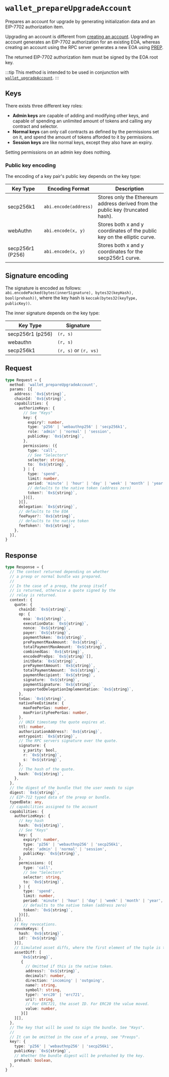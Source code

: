 # `wallet_prepareUpgradeAccount`

Prepares an account for upgrade by generating initialization data and an EIP-7702 authorization item.

Upgrading an account is different from [creating an account](/rpc-server/wallet_prepareCreateAccount). Upgrading an account generates an EIP-7702 authorization for an existing EOA, whereas creating an account using the RPC server generates a new EOA using [PREP].

The returned EIP-7702 authorization item must be signed by the EOA root key.

:::tip
This method is intended to be used in conjunction with [`wallet_upgradeAccount`](/rpc-server/wallet_upgradeAccount).
:::

## Keys

There exists three different key roles:

- **Admin keys** are capable of adding and modifying other keys, and capable of spending an unlimited amount of tokens and calling any contract and selector.
- **Normal keys** can only call contracts as defined by the permissions set on it, and spend the amount of tokens afforded to it by permissions.
- **Session keys** are like normal keys, except they also have an expiry.

Setting permissions on an admin key does nothing.

### Public key encoding

The encoding of a key pair's public key depends on the key type:

| Key Type         | Encoding Format       | Description                                                                    |
| ---------------- | --------------------- | ------------------------------------------------------------------------------ |
| secp256k1        | `abi.encode(address)` | Stores only the Ethereum address derived from the public key (truncated hash). |
| webAuthn          | `abi.encode(x, y)`    | Stores both x and y coordinates of the public key on the elliptic curve.       |
| secp256r1 (P256) | `abi.encode(x, y) `   | Stores both x and y coordinates for the secp256r1 curve.                       |

## Signature encoding

The signature is encoded as follows: `abi.encodePacked(bytes(innerSignature), bytes32(keyHash), bool(prehash))`, where the key hash is `keccak(bytes32(keyType, publicKey))`.

The inner signature depends on the key type:

| Key Type | Signature |
| -------- | --------- |
| secp256r1 (p256) | `(r, s)` |
| webauthn | `(r, s)` |
| secp256k1 | `(r, s)` or `(r, vs)` |

## Request

```ts
type Request = {
  method: 'wallet_prepareUpgradeAccount',
  params: [{
    address: `0x${string}`,
    chainId: `0x${string}`,
    capabilities: {
      authorizeKeys: {
        // See "Keys"
        key: {
          expiry?: number,
          type: 'p256' | 'webauthnp256' | 'secp256k1',
          role: 'admin' | 'normal' | 'session',
          publicKey: `0x${string}`,
        },
        permissions: ({
          type: 'call',
          // See "Selectors"
          selector: string,
          to: `0x${string}`,
        } | {
          type: 'spend',
          limit: number,
          period: 'minute' | 'hour' | 'day' | 'week' | 'month' | 'year',
          // defaults to the native token (address zero)
          token?: `0x${string}`,
        })[],
      }[],
      delegation: `0x${string}`,
      // defaults to the EOA
      feePayer?: `0x${string}`,
      // defaults to the native token
      feeToken?: `0x${string}`,
    },
  }],
}
```

## Response

```ts
type Response = {
  // The context returned depending on whether
  // a preop or normal bundle was prepared.
  //
  // In the case of a preop, the preop itself
  // is returned, otherwise a quote signed by the
  // relay is returned.
  context: {
    quote: {
      chainId: `0x${string}`,
      op: {
        eoa: `0x${string}`,
        executionData: `0x${string}`,
        nonce: `0x${string}`,
        payer: `0x${string}`,
        paymentToken: `0x${string}`,
        prePaymentMaxAmount: `0x${string}`,
        totalPaymentMaxAmount: `0x${string}`,
        combinedGas: `0x${string}`,
        encodedPreOps: `0x${string}`[],
        initData: `0x${string}`,
        prePaymentAmount: `0x${string}`,
        totalPaymentAmount: `0x${string}`,
        paymentRecipient: `0x${string}`,
        signature: `0x${string}`,
        paymentSignature: `0x${string}`,
        supportedDelegationImplementation: `0x${string}`,
      },
      txGas: `0x${string}`,
      nativeFeeEstimate: {
        maxFeePerGas: number,
        maxPriorityFeePerGas: number,
      },
      // UNIX timestamp the quote expires at.
      ttl: number,
      authorizationAddress?: `0x${string}`,
      entrypoint: `0x${string}`,
      // The RPC servers signature over the quote.
      signature: {
        y_parity: bool,
        r: `0x${string}`,
        s: `0x${string}`,
      },
      // The hash of the quote.
      hash: `0x${string}`,
    },
  },
  // the digest of the bundle that the user needs to sign
  digest: `0x${string}`,
  // EIP-712 typed data of the preop or bundle.
  typedData: any,
  // capabilities assigned to the account
  capabilities: {
    authorizeKeys: {
      // key hash
      hash: `0x${string}`,
      // See "Keys"
      key: {
        expiry?: number,
        type: 'p256' | 'webauthnp256' | 'secp256k1',
        role: 'admin' | 'normal' | 'session',
        publicKey: `0x${string}`,
      },
      permissions: ({
        type: 'call',
        // See "Selectors"
        selector: string,
        to: `0x${string}`,
      } | {
        type: 'spend',
        limit: number,
        period: 'minute' | 'hour' | 'day' | 'week' | 'month' | 'year',
        // defaults to the native token (address zero)
        token?: `0x${string}`,
      })[],
    }[],
    // Key revocations.
    revokeKeys: {
      hash: `0x${string}`,
      id?: `0x${string}`
    }[],
    // Simulated asset diffs, where the first element of the tuple is the recipient or sender.
    assetDiff: [
       `0x${string}`,
       {
         // Omitted if this is the native token.
         address?: `0x${string}`,
         decimals?: number,
         direction: 'incoming' | 'outgoing',
         name?: string,
         symbol?: string,
         type?: 'erc20' | 'erc721',
         uri?: string,
         // For ERC721, the asset ID. For ERC20 the value moved.
         value: number,
       }[]
    ][],
  },
  // The key that will be used to sign the bundle. See "Keys".
  //
  // It can be omitted in the case of a preop, see "Preops".
  key?: {
    type: 'p256' | 'webauthnp256' | 'secp256k1',
    publicKey: `0x${string}`,
    // Whether the bundle digest will be prehashed by the key.
    prehash: boolean,
  },
}
```

[PREP]: https://blog.biconomy.io/prep-deep-dive/
